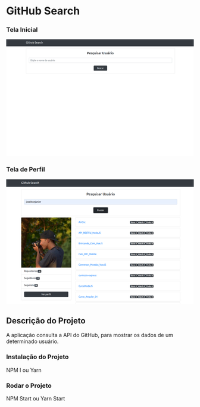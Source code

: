 # GitHub Search

### Tela Inicial
![home](home.jpg)

### Tela de Perfil
![perfil](profile.jpg)

## Descrição do Projeto
A aplicação consulta a API do GitHub, para mostrar os dados de um determinado usuário.

### Instalação do Projeto
NPM I ou Yarn

### Rodar o Projeto
NPM Start ou Yarn Start
